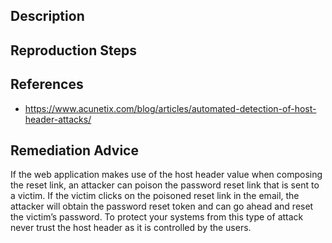 ## Description


## Reproduction Steps


## References

- https://www.acunetix.com/blog/articles/automated-detection-of-host-header-attacks/


## Remediation Advice

If the web application makes use of the host header value when composing the reset link, an attacker can poison the password reset link that is sent to a victim. If the victim clicks on the poisoned reset link in the email, the attacker will obtain the password reset token and can go ahead and reset the victim’s password. To protect your systems from this type of attack never trust the host header as it is controlled by the users.

